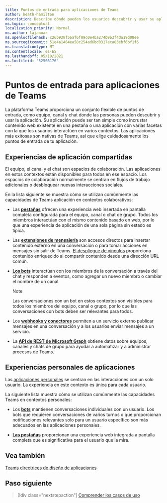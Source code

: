 ```yaml
---
title: Puntos de entrada para aplicaciones de Teams
author: heath-hamilton
description: Describe dónde pueden los usuarios descubrir y usar su aplicación en Teams.
ms.topic: conceptual
localization_priority: Normal
ms.author: lajanuar
ms.openlocfilehash: c26b938f56af6f09c0e4ba274b9b3f4da19d08ee
ms.sourcegitcommit: 51e4a1464ea58c254ad6bd0317aca03ebf6bf1f6
ms.translationtype: MT
ms.contentlocale: es-ES
ms.lasthandoff: 05/19/2021
ms.locfileid: "52566176"
---
```

# <a name="entry-points-for-teams-apps"></a>Puntos de entrada para aplicaciones de Teams

La plataforma Teams proporciona un conjunto flexible de puntos de entrada, como equipo, canal y chat donde las personas pueden descubrir y usar la aplicación. Su aplicación puede ser tan simple como incrustar contenido web existente en una pestaña o una aplicación con varias facetas con la que los usuarios interactúen en varios contextos.
Las aplicaciones más exitosas son nativas de Teams, así que elige cuidadosamente los puntos de entrada de tu aplicación.

## <a name="shared-app-experiences"></a>Experiencias de aplicación compartidas

El equipo, el canal y el chat son espacios de colaboración. Las aplicaciones en estos contextos están disponibles para todos en ese espacio. Los espacios de colaboración normalmente se centran en flujos de trabajo adicionales o desbloquear nuevas interacciones sociales.

En la lista siguiente se muestra cómo se utilizan comúnmente las capacidades de Teams aplicación en contextos colaborativos:

* Las [**pestañas**](~/tabs/what-are-tabs.md) ofrecen una experiencia web insertada en pantalla completa configurada para el equipo, canal o chat de grupo. Todos los miembros interactúan con el mismo contenido basado en web, por lo que una experiencia de aplicación de una sola página sin estado es típica.

* Las [**extensiones de mensajería**](~/messaging-extensions/what-are-messaging-extensions.md) son accesos directos para insertar contenido externo en una conversación o para tomar acciones en mensajes sin salir de Teams. [El despliegue de vínculos](~/messaging-extensions/how-to/link-unfurling.md) proporciona contenido enriquecido al compartir contenido desde una dirección URL común.

* [**Los bots**](~/bots/what-are-bots.md) interactúan con los miembros de la conversación a través del chat y responden a eventos, como agregar un nuevo miembro o cambiar el nombre de un canal. 
   > [!NOTE]
   > Las conversaciones con un bot en estos contextos son visibles para todos los miembros del equipo, canal o grupo, por lo que las conversaciones con bots deben ser relevantes para todos.

* Los [**webhooks y conectores**](~/webhooks-and-connectors/what-are-webhooks-and-connectors.md) permiten a un servicio externo publicar mensajes en una conversación y a los usuarios enviar mensajes a un servicio.

* La [**API de REST de Microsoft Graph**](/graph/teams-concept-overview) obtiene datos sobre equipos, canales y chats de grupo para ayudar a automatizar y a administrar procesos de Teams.

## <a name="personal-app-experiences"></a>Experiencias personales de aplicaciones

Las [aplicaciones personales](../concepts/design/personal-apps.md) se centran en las interacciones con un solo usuario. La experiencia en este contexto es única para cada usuario.

La siguiente lista muestra cómo se utilizan comúnmente las capacidades Teams en contextos personales:

* Los [**bots**](~/bots/what-are-bots.md) mantienen conversaciones individuales con un usuario. Los bots que requieren conversaciones de varios turnos o que proporcionan notificaciones relevantes solo para un usuario específico son más adecuados en las aplicaciones personales.

* [**Las pestañas**](~/tabs/what-are-tabs.md) proporcionan una experiencia web integrada a pantalla completa que es significativa para el usuario que la mira.

## <a name="see-also"></a>Vea también

[Teams directrices de diseño de aplicaciones](../concepts/design/design-teams-app-overview.md)

## <a name="next-step"></a>Paso siguiente

> [!div class="nextstepaction"]
> [Comprender los casos de uso](../concepts/design/understand-use-cases.md)
